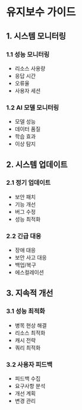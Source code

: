# 유지보수 가이드

## 1. 시스템 모니터링

### 1.1 성능 모니터링
- 리소스 사용량
- 응답 시간
- 오류율
- 사용자 세션

### 1.2 AI 모델 모니터링
- 모델 성능
- 데이터 품질
- 학습 효과
- 이상 탐지

## 2. 시스템 업데이트

### 2.1 정기 업데이트
- 보안 패치
- 기능 개선
- 버그 수정
- 성능 최적화

### 2.2 긴급 대응
- 장애 대응
- 보안 사고 대응
- 백업/복구
- 에스컬레이션

## 3. 지속적 개선

### 3.1 성능 최적화
- 병목 현상 해결
- 리소스 최적화
- 캐시 전략
- 쿼리 최적화

### 3.2 사용자 피드백
- 피드백 수집
- 요구사항 분석
- 개선 계획
- 변경 관리 